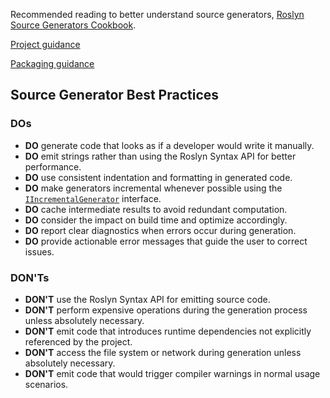 Recommended reading to better understand source generators,
[Roslyn Source Generators Cookbook](https://github.com/dotnet/roslyn/blob/main/docs/features/source-generators.cookbook.md).

[Project guidance](./project-guidelines.md#directory-layout)

[Packaging guidance](./libraries-packaging.md#analyzers--source-generators)

## Source Generator Best Practices

### DOs

- **DO** generate code that looks as if a developer would write it manually.
- **DO** emit strings rather than using the Roslyn Syntax API for better performance.
- **DO** use consistent indentation and formatting in generated code.
- **DO** make generators incremental whenever possible using the [`IIncrementalGenerator`](https://learn.microsoft.com/dotnet/api/microsoft.codeanalysis.iincrementalgenerator) interface.
- **DO** cache intermediate results to avoid redundant computation.
- **DO** consider the impact on build time and optimize accordingly.
- **DO** report clear diagnostics when errors occur during generation.
- **DO** provide actionable error messages that guide the user to correct issues.

### DON'Ts

- **DON'T** use the Roslyn Syntax API for emitting source code.
- **DON'T** perform expensive operations during the generation process unless absolutely necessary.
- **DON'T** emit code that introduces runtime dependencies not explicitly referenced by the project.
- **DON'T** access the file system or network during generation unless absolutely necessary.
- **DON'T** emit code that would trigger compiler warnings in normal usage scenarios.
